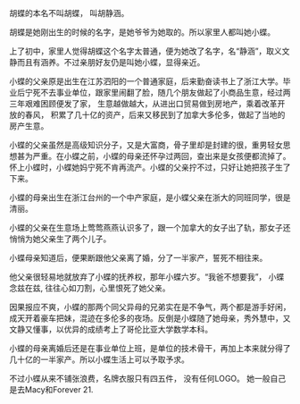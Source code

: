 胡蝶的本名不叫胡蝶， 叫胡静涵。

胡蝶是她刚出生的时候的名字，是她爷爷为她取的。所以家里人都叫她小蝶。

上了初中，家里人觉得胡蝶这个名字太普通，便为她改了名字，名“静涵”，取义文静而且有涵养。不过亲朋好友仍是叫她小蝶，显得亲近。

小蝶的父亲原是出生在江苏泗阳的一个普通家庭，后来勤奋读书上了浙江大学。毕业后宁死不去事业单位，跟家里闹翻了脸，随几个朋友做起了小商品生意，经过两三年艰难困顾便发了家， 生意越做越大，从进出口贸易做到房地产，乘着改革开放的春风， 积累了几十亿的资产，后来又移民到了加拿大多伦多，做起了当地的房产生意。

小蝶的父亲虽然是高级知识分子，又是大富商，骨子里却是封建的很，重男轻女思想甚为严重。在小蝶之前，小蝶的母亲还怀孕过两回，查出来是女孩便都流掉了。怀上小蝶时，小蝶她妈宁死不肯再流产。小蝶的父亲拧不过，只好让她把孩子生了下来。

小蝶的母亲出生在浙江台州的一个中产家庭，是小蝶父亲在浙大的同班同学，很是清丽。

小蝶的父亲在生意场上莺莺燕燕认识多了，跟一个加拿大的女子出了轨，那女子还悄悄为她父亲生了两个儿子。

小蝶母亲知道后，便果断跟他父亲离了婚，分了一半家产，誓死不相往来。

他父亲很轻易地就放弃了小蝶的抚养权，那年小蝶六岁。“我爸不想要我”， 小蝶念兹在兹, 往往心如刀割，心里恨死了她父亲。

因果报应不爽，小蝶的那两个同父异母的兄弟实在是不争气，两个都是游手好闲，成天开着豪车把妹，混迹在多伦多的夜场。反倒是小蝶随了她母亲，秀外慧中，又文静又懂事，以优异的成绩考上了哥伦比亚大学数学本科。

小蝶的母亲离婚后还是在事业单位上班，是单位的技术骨干，再加上本来就分得了几十亿的一半家产。所以小蝶生活上可以予取予求。

不过小蝶从来不铺张浪费，名牌衣服只有四五件， 没有任何LOGO。 她一般自己是去Macy和Forever 21.

